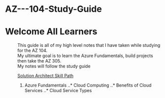 # AZ---104-Study-Guide

# Welcome All Learners

<dd>This guide is all of my high level notes that I have taken while studying for the AZ 104.</dd>
<dd>My ultimate goal is to learn the Azure Fundamentals, build projects then take the AZ 305.</dd>

<dd>My notes will follow the study guide<dd> 

[Solution Architect Skill Path](https://azure.microsoft.com/mediahandler/files/resourcefiles/azure-skills-navigator-for-solutions-architects/Azure_Infra_Guide_SolutionArchitect-2022.05.19.pdf)

1. Azure Fundamentals
..* Cloud Computing
..* Benefits of Cloud Services
..* Cloud Service Types
